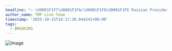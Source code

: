 ```yaml
---
headline: "— \U0001F1F7\U0001F1FA/\U0001F1F8\U0001F1FE Russian President Vladimir Putin: “Russia and Syria share a long-standing special relationship, marked for decades by exceptional friendship. Russia is prepared to hold regular consultations with Syria via the Ministry of Foreign Affairs.”"
author_name: TMP Live Team
timestamp: '2025-10-15T14:17:30.844242+00:00'
tags:
  - BREAKING
---
```

![Image](https://i.postimg.cc/Z5JcTnMG/IMG-20251015-194551-629.jpg)
